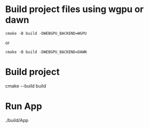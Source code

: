# Build project files using wgpu or dawn
```
cmake -B build -DWEBGPU_BACKEND=WGPU
```
or
```
cmake -B build -DWEBGPU_BACKEND=DAWN
```

# Build project
cmake --build build

# Run App
./build/App